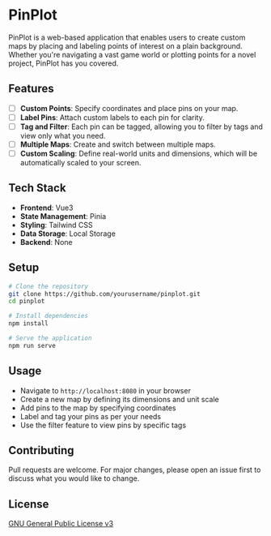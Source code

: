 # PinPlot
PinPlot is a web-based application that enables users to create custom maps by placing and labeling points of interest on a plain background. Whether you're navigating a vast game world or plotting points for a novel project, PinPlot has you covered.

## Features
- [ ] **Custom Points**: Specify coordinates and place pins on your map.
- [ ] **Label Pins**: Attach custom labels to each pin for clarity.
- [ ] **Tag and Filter**: Each pin can be tagged, allowing you to filter by tags and view only what you need.
- [ ] **Multiple Maps**: Create and switch between multiple maps.
- [ ] **Custom Scaling**: Define real-world units and dimensions, which will be automatically scaled to your screen.

## Tech Stack
- **Frontend**: Vue3
- **State Management**: Pinia
- **Styling**: Tailwind CSS
- **Data Storage**: Local Storage
- **Backend**: None

## Setup
```bash
# Clone the repository
git clone https://github.com/yourusername/pinplot.git
cd pinplot

# Install dependencies
npm install

# Serve the application
npm run serve
```

## Usage
- Navigate to `http://localhost:8080` in your browser
- Create a new map by defining its dimensions and unit scale
- Add pins to the map by specifying coordinates
- Label and tag your pins as per your needs
- Use the filter feature to view pins by specific tags

## Contributing
Pull requests are welcome. For major changes, please open an issue first to discuss what you would like to change.

## License
[GNU General Public License v3](https://www.gnu.org/licenses/gpl-3.0.en.html)
